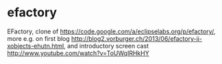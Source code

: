 efactory
========

EFactory, clone of https://code.google.com/a/eclipselabs.org/p/efactory/,
more e.g. on first blog http://blog2.vorburger.ch/2013/06/efactory-ii-xobjects-ehutn.html,
and introductory screen cast http://www.youtube.com/watch?v=ToUWqIRHkHY
